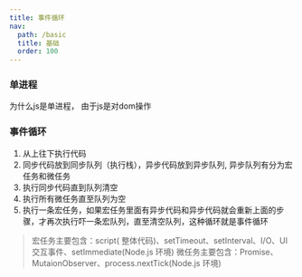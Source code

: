 ```yaml
---
title: 事件循环
nav:
  path: /basic
  title: 基础
  order: 100
---
```


### 单进程
为什么js是单进程， 由于js是对dom操作

### 事件循环
1. 从上往下执行代码
2. 同步代码放到同步队列（执行栈），异步代码放到异步队列, 异步队列有分为宏任务和微任务
3. 执行同步代码直到队列清空
4. 执行所有微任务直至队列为空
5. 执行一条宏任务，如果宏任务里面有异步代码和异步代码就会重新上面的步骤，才再次执行吓一条宏队列，直至清空队列，这种循环就是事件循环

> 宏任务主要包含：script( 整体代码)、setTimeout、setInterval、I/O、UI 交互事件、setImmediate(Node.js 环境)
> 微任务主要包含：Promise、MutaionObserver、process.nextTick(Node.js 环境)
